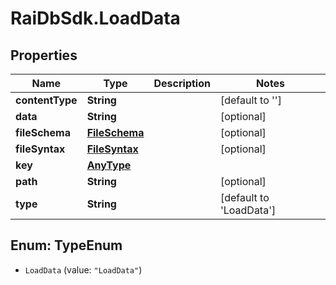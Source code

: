 # RaiDbSdk.LoadData

## Properties

Name | Type | Description | Notes
------------ | ------------- | ------------- | -------------
**contentType** | **String** |  | [default to &#39;&#39;]
**data** | **String** |  | [optional] 
**fileSchema** | [**FileSchema**](FileSchema.md) |  | [optional] 
**fileSyntax** | [**FileSyntax**](FileSyntax.md) |  | [optional] 
**key** | [**AnyType**](.md) |  | 
**path** | **String** |  | [optional] 
**type** | **String** |  | [default to &#39;LoadData&#39;]



## Enum: TypeEnum


* `LoadData` (value: `"LoadData"`)





